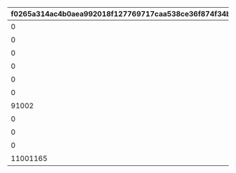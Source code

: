|f0265a314ac4b0aea992018f127769717caa538ce36f874f34b5c53577e6c4bf|fb257bc18c06915fb947b2b8f66e056f583c697488f36d57d56608ae895c98e8|7695058dba8d556bc2c1365ef62b18bfac39385d00ea9052adf56044b118d91d|0beb312b377f898a9ca6434164b269addb98060d96dfe628d2e560bf76958c2a|ffcb31d44a3cf1063c3599d2f8a86870fffe61a3b7a0bfca638620880c931741|b7659f45cd1b42d9793e65825214a3c4f59372471802ca235dc4fe7e4d635d17|61daf009b241e4840e0dc1b51fefe5845b8d3d48c9fb9bb3ab89e9387259aef5|8f95b1016bb95a9695ce5693be31e4cc3031f0cad7a22b1179a63ecacb99f0b1|cdbe0cf0916768f4d0fe91503132b191d31aedc424ecf5b7d4681337e26c9ad4|ff2b46f91f0e2de7c010d52a390a62519631e9bf901d9ad141f3dc2b1786055a|bd3bf8fde7b797e183bfe253803467fb49da0bdbf86271efc0fae72cb59361be|509de97aa77e743e991f5cde715133dd11f8834b4d5c664061c9b0adb9ee19e0|c5598c154a3bea927fac82ea1889e90f9814c2af51de0f5cf2cee983d3896afd|fb53d732141b0e92ae678edbc0762af41e60d42e52de1e48507b3d25b8f27b48|9bf93e7828f16ed0d907fede970501c79fea0edd62e199304a754831615a1103|c9bb85b760545991f1e26773b948b626d7b18c7fdacb90da049d2778faff8bd4|
| --- | --- | --- | --- | --- | --- | --- | --- | --- | --- | --- | --- | --- | --- | --- | --- |
|0|0|1|0|プリンを15種類食べよう|0|0|12|94002|0|0|15|1|0|20000|0|
|0|0|2|0|プリンを30種類食べよう|0|0|12|94002|0|0|30|1|0|30000|0|
|0|0|3|0|プリンを40種類食べよう|0|0|8|91002|0|0|40|1|0|50|0|
|0|0|4|0|プリンを50種類食べよう|0|0|12|94002|0|0|50|1|0|50000|0|
|0|0|5|0|プリンを55種類食べよう|0|0|8|91002|0|0|55|1|0|50|0|
|0|0|6|0|プリンを60種類食べよう|0|0|12|94002|0|0|60|1|0|100000|0|
|91002|0|7|0|プリンを全66種類食べよう|100|0|15|11001164|0|0|66|1|0|1|8|
|0|0|8|0|プリンノートを25％コンプリートしよう|0|0|12|94002|0|0|25|2|0|50000|0|
|0|0|9|0|プリンノートを50％コンプリートしよう|0|0|8|91002|0|0|50|2|0|50|0|
|0|0|10|0|プリンノートを75％コンプリートしよう|0|0|12|94002|0|0|75|2|0|100000|0|
|11001165|8|11|0|プリンノートを100％コンプリートしよう|1|0|16|9000100|100|91002|100|2|0|1|15|